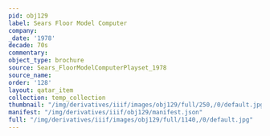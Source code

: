 ```yaml
---
pid: obj129
label: Sears Floor Model Computer
company: 
_date: '1978'
decade: 70s
commentary: 
object_type: brochure
source: Sears_FloorModelComputerPlayset_1978
source_name: 
order: '128'
layout: qatar_item
collection: temp_collection
thumbnail: "/img/derivatives/iiif/images/obj129/full/250,/0/default.jpg"
manifest: "/img/derivatives/iiif/obj129/manifest.json"
full: "/img/derivatives/iiif/images/obj129/full/1140,/0/default.jpg"
---
```

